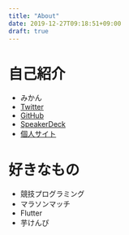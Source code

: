 ```yaml
---
title: "About"
date: 2019-12-27T09:18:51+09:00
draft: true
---
```


# 自己紹介

- みかん
- [Twitter](https://twitter.com/mkan_0141)
- [GitHub](https://github.com/mkan0141)
- [SpeakerDeck](https://speakerdeck.com/mkan0141)
- [個人サイト](https://mkan0141.dev)

# 好きなもの

- 競技プログラミング
- マラソンマッチ
- Flutter
- 芋けんぴ